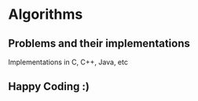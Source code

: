 # Algorithms

## Problems and their implementations

Implementations in C, C++, Java, etc

## Happy Coding :)
